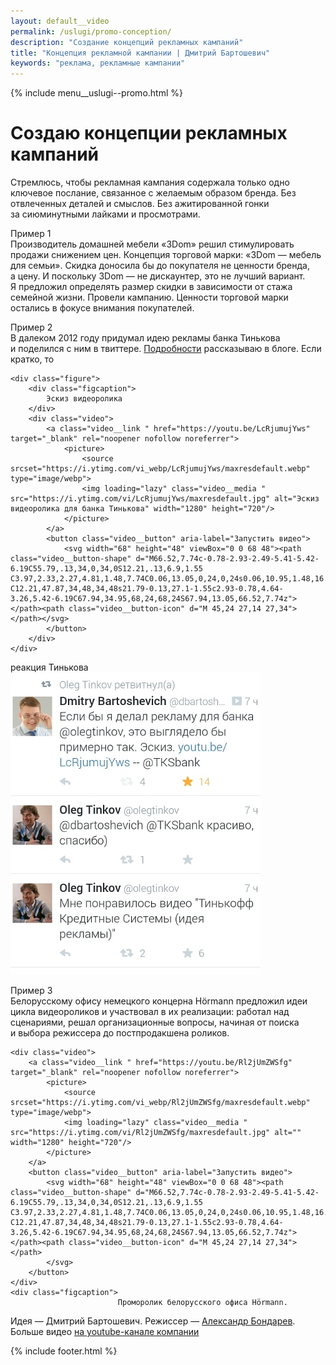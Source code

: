 ```yaml
---
layout: default__video
permalink: /uslugi/promo-conception/
description: "Создание концепций рекламных кампаний"
title: "Концепция рекламной кампании | Дмитрий Бартошевич"
keywords: "реклама, рекламные кампании"
---
```


<div class="body__container">
  
  {% include menu__uslugi--promo.html %}

<main class="section__content row-gap--m">
       


<div class="intro max-width-text h1"><h1 class="inline bold">Создаю концепции рекламных кампаний</h1> </div>

<p>Стремлюсь, чтобы рекламная кампания содержала только одно ключевое послание, связанное с&nbsp;желаемым образом бренда. Без отвлеченных деталей и&nbsp;смыслов. Без ажитированной гонки за&nbsp;сиюминутными лайками и&nbsp;просмотрами. </p>


<p><span class="bold">Пример 1</span><br>
Производитель домашней мебели «3Dom» решил стимулировать продажи снижением цен. Концепция торговой марки: «3Dom&nbsp;— мебель для семьи». Скидка доносила бы до&nbsp;покупателя не&nbsp;ценности бренда, а&nbsp;цену. И&nbsp;поскольку 3Dom&nbsp;— не&nbsp;дискаунтер, это не&nbsp;лучший вариант. Я&nbsp;предложил определять размер скидки в&nbsp;зависимости от&nbsp;стажа семейной жизни. Провели кампанию. Ценности торговой марки остались в&nbsp;фокусе внимания покупателей.
</p>

<p><span class="bold">Пример 2</span><br>
В&nbsp;далеком 2012 году придумал идею рекламы банка Тинькова и&nbsp;поделился с&nbsp;ним в твиттере. <a class="link" href="/blog/reklama-dlya-banka-tinkova/">Подробности</a> рассказываю в&nbsp;блоге. Если кратко, то
</p>
						
<div class="grid-columns__first-one-half">

    <div class="figure">
        <div class="figcaption">
            Эскиз видеоролика
        </div>
        <div class="video">
            <a class="video__link " href="https://youtu.be/LcRjumujYws" target="_blank" rel="noopener nofollow noreferrer">
                <picture>
                    <source srcset="https://i.ytimg.com/vi_webp/LcRjumujYws/maxresdefault.webp" type="image/webp">
                    <img loading="lazy" class="video__media " src="https://i.ytimg.com/vi/LcRjumujYws/maxresdefault.jpg" alt="Эскиз видеоролика для банка Тинькова" width="1280" height="720"/>
                </picture>
            </a>
            <button class="video__button" aria-label="Запустить видео">
                <svg width="68" height="48" viewBox="0 0 68 48"><path class="video__button-shape" d="M66.52,7.74c-0.78-2.93-2.49-5.41-5.42-6.19C55.79,.13,34,0,34,0S12.21,.13,6.9,1.55 C3.97,2.33,2.27,4.81,1.48,7.74C0.06,13.05,0,24,0,24s0.06,10.95,1.48,16.26c0.78,2.93,2.49,5.41,5.42,6.19 C12.21,47.87,34,48,34,48s21.79-0.13,27.1-1.55c2.93-0.78,4.64-3.26,5.42-6.19C67.94,34.95,68,24,68,24S67.94,13.05,66.52,7.74z"></path><path class="video__button-icon" d="M 45,24 27,14 27,34"></path></svg>
            </button>
        </div>
    </div>
</div>
<div class="grid-columns__last-one-half">
    <div class="figure">
        <div class="figcaption">реакция Тинькова  </div>
        <picture> <source srcset="/assets/images/uslugi/promo/tin2-400.webp 1x, /assets/images/uslugi/promo/tin2-800.webp 2x" type="image/webp"> <img loading="lazy" class="image" src="/assets/images/uslugi/promo/tin2.jpg" alt="скриншот публикации Тинькова в твиттере" srcset="/assets/images/uslugi/promo/tin2-800.jpg 2x" width="400" height="483">
        </picture>
    </div>
</div>





<p><span class="bold">Пример 3</span><br>
Белорусскому офису немецкого концерна Hörmann предложил идеи цикла видеороликов и&nbsp;участвовал в&nbsp;их&nbsp;реализации: работал над сценариями, решал организационные вопросы, начиная от&nbsp;поиска и&nbsp;выбора режиссера до&nbsp;постпродакшена роликов. </p>

<div class="full-bleed figure">
						
	<div class="video">
	    <a class="video__link " href="https://youtu.be/Rl2jUmZWSfg" target="_blank" rel="noopener nofollow noreferrer">
			<picture>
				<source srcset="https://i.ytimg.com/vi_webp/Rl2jUmZWSfg/maxresdefault.webp" type="image/webp">
				<img loading="lazy" class="video__media " src="https://i.ytimg.com/vi/Rl2jUmZWSfg/maxresdefault.jpg" alt="" width="1280" height="720"/>
			</picture>
		</a>
		<button class="video__button" aria-label="Запустить видео">
			<svg width="68" height="48" viewBox="0 0 68 48"><path class="video__button-shape" d="M66.52,7.74c-0.78-2.93-2.49-5.41-5.42-6.19C55.79,.13,34,0,34,0S12.21,.13,6.9,1.55 C3.97,2.33,2.27,4.81,1.48,7.74C0.06,13.05,0,24,0,24s0.06,10.95,1.48,16.26c0.78,2.93,2.49,5.41,5.42,6.19 C12.21,47.87,34,48,34,48s21.79-0.13,27.1-1.55c2.93-0.78,4.64-3.26,5.42-6.19C67.94,34.95,68,24,68,24S67.94,13.05,66.52,7.74z"></path><path class="video__button-icon" d="M 45,24 27,14 27,34"></path>
            </svg>
		</button>
	</div>
    <div class="figcaption">
							Проморолик белорусского офиса Hörmann.
  Идея&nbsp;— Дмитрий Бартошевич. Режиссер&nbsp;— <a class="link" href="https://alexbondarev.pro/">Александр Бондарев</a>. Больше видео <a class="link" href="https://www.youtube.com/channel/UCyEPzGj0pU3OdwV2uvO9cmw">на&nbsp;youtube-канале компании</a>
	</div>
</div>











        
    
</main>

{% include footer.html %}
</div>



